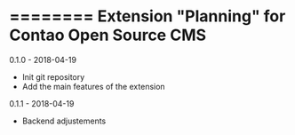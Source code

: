 ========
Extension "Planning" for Contao Open Source CMS
========

0.1.0 - 2018-04-19
- Init git repository
- Add the main features of the extension

0.1.1 - 2018-04-19
- Backend adjustements